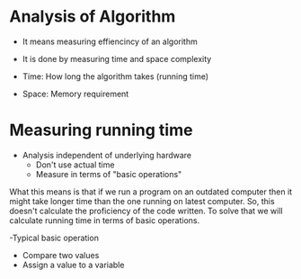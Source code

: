 # Analysis of Algorithm

- It means measuring effiencincy of an algorithm

- It is done by measuring time and space complexity

- Time: How long the algorithm takes (running time)

- Space: Memory requirement

# Measuring running time

- Analysis independent of underlying hardware
  - Don't use actual time
  - Measure in terms of "basic operations"

 What this means is that if we run a program on an outdated computer then it might take longer time than the one running on latest computer. So, this doesn't calculate the proficiency of the code written.
To solve that we will calculate running time in terms of basic operations.

-Typical basic operation
  - Compare two values
  - Assign a value to a variable
    

